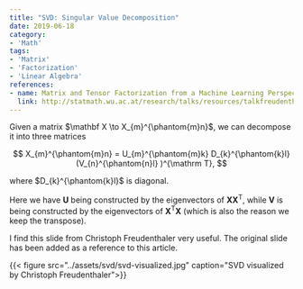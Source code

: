```yaml
---
title: "SVD: Singular Value Decomposition"
date: 2019-06-18
category:
- 'Math'
tags:
- 'Matrix'
- 'Factorization'
- 'Linear Algebra'
references:
- name: Matrix and Tensor Factorization from a Machine Learning Perspective
  link: http://statmath.wu.ac.at/research/talks/resources/talkfreudenthaler.pdf
---
```


Given a matrix $\mathbf X \to X_{m}^{\phantom{m}n}$, we can decompose it into three matrices

$$
X_{m}^{\phantom{m}n} = U_{m}^{\phantom{m}k} D_{k}^{\phantom{k}l} (V_{n}^{\phantom{n}l} )^{\mathrm T},
$$

where $D_{k}^{\phantom{k}l}$ is diagonal.

Here we have $\mathbf U$ being constructed by the eigenvectors of $\mathbf X \mathbf X^{\mathrm T}$, while $\mathbf V$ is being constructed by the eigenvectors of $\mathbf X^{\mathrm T} \mathbf X$ (which is also the reason we keep the transpose).

I find this slide from Christoph Freudenthaler very useful. The original slide has been added as a reference to this article.

{{< figure src="../assets/svd/svd-visualized.jpg" caption="SVD visualized by Christoph Freudenthaler">}}

